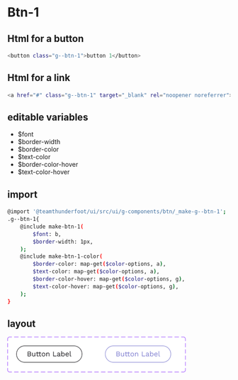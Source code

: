 # Btn-1

## Html for a button

```sh
<button class="g--btn-1">button 1</button>
```

## Html for a link

```sh
<a href="#" class="g--btn-1" target="_blank" rel="noopener noreferrer">button 1</a>
```

## editable variables
- $font
- $border-width
- $border-color
- $text-color
- $border-color-hover
- $text-color-hover

## import
```sh
@import '@teamthunderfoot/ui/src/ui/g-components/btn/_make-g--btn-1';
.g--btn-1{
    @include make-btn-1(
        $font: b,
        $border-width: 1px,
    );
    @include make-btn-1-color(
        $border-color: map-get($color-options, a),
        $text-color: map-get($color-options, a),
        $border-color-hover: map-get($color-options, g),
        $text-color-hover: map-get($color-options, g),
    );
}
```

## layout
![alt text][btn-a]

[btn-a]: /src/img/global-components/btn/btn-1.png 